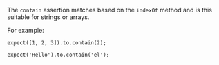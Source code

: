The `contain` assertion matches based on the `indexOf` method and is this suitable
for strings or arrays.

For example:

    expect([1, 2, 3]).to.contain(2);

    expect('Hello').to.contain('el');
